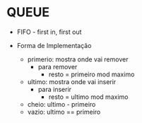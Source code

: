 # QUEUE
- FIFO - first in, first out

- Forma de Implementação
  - primerio: mostra onde vai remover
    - para remover
      - resto = primeiro mod maximo
  - ultimo: mostra onde vai inserir
    - para inserir
      - resto =  ultimo mod maximo
  - cheio: ultimo - primeiro
  - vazio: ultimo == primeiro

